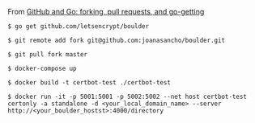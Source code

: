 From [GitHub and Go: forking, pull requests, and go-getting](http://blog.campoy.cat/2014/03/github-and-go-forking-pull-requests-and.html)

```
$ go get github.com/letsencrypt/boulder

$ git remote add fork git@github.com:joanasancho/boulder.git

$ git pull fork master

$ docker-compose up
```


```
$ docker build -t certbot-test ./certbot-test

$ docker run -it -p 5001:5001 -p 5002:5002 --net host certbot-test certonly -a standalone -d <your_local_domain_name> --server http://<your_boulder_hostst>:4000/directory    

```